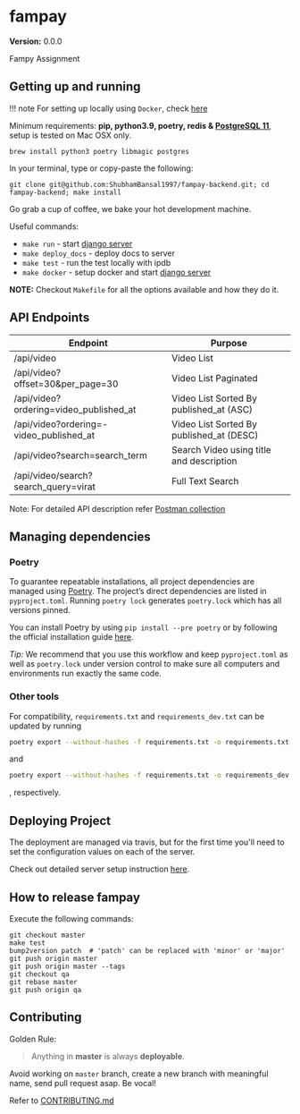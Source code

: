 fampay
==============================

__Version:__ 0.0.0

Fampy Assignment

## Getting up and running


!!! note
    For setting up locally using `Docker`, check [here](docs/backend/docker_setup.md)


Minimum requirements: **pip, python3.9, poetry, redis & [PostgreSQL 11][install-postgres]**, setup is tested on Mac OSX only.

```
brew install python3 poetry libmagic postgres
```

[install-postgres]: http://www.gotealeaf.com/blog/how-to-install-postgresql-on-a-mac

In your terminal, type or copy-paste the following:

    git clone git@github.com:ShubhamBansal1997/fampay-backend.git; cd fampay-backend; make install

Go grab a cup of coffee, we bake your hot development machine.

Useful commands:

- `make run` - start [django server](http://localhost:8000/)
- `make deploy_docs` - deploy docs to server
- `make test` - run the test locally with ipdb
- `make docker` - setup docker and start [django server](http://localhost/)

**NOTE:** Checkout `Makefile` for all the options available and how they do it.

## API Endpoints
|Endpoint                                | Purpose                                  |
-----------------------------------------|------------------------------------------|
|/api/video                              | Video List                               |
|/api/video?offset=30&per_page=30        | Video List Paginated                     |
|/api/video?ordering=video_published_at  | Video List Sorted By published_at (ASC)  |
|/api/video?ordering=-video_published_at | Video List Sorted By published_at (DESC) |
|/api/video?search=search_term           | Search Video using title and description |
|/api/video/search?search_query=virat    | Full Text Search                         |

Note: For detailed API description refer [Postman collection](Youtube.postman_collection.json)

## Managing dependencies

### Poetry

To guarantee repeatable installations, all project dependencies are managed using [Poetry](https://python-poetry.org/). The project’s direct dependencies are listed in `pyproject.toml`.
Running `poetry lock` generates `poetry.lock` which has all versions pinned.

You can install Poetry by using `pip install --pre poetry` or by following the official installation guide [here](https://github.com/python-poetry/poetry#installation).

*Tip:* We recommend that you use this workflow and keep `pyproject.toml` as well as `poetry.lock` under version control to make sure all computers and environments run exactly the same code.

### Other tools

For compatibility, `requirements.txt` and `requirements_dev.txt` can be updated by running

```bash
poetry export --without-hashes -f requirements.txt -o requirements.txt
```

and

```bash
poetry export --without-hashes -f requirements.txt -o requirements_dev.txt --with dev
```

, respectively.


## Deploying Project

The deployment are managed via travis, but for the first time you'll need to set the configuration values on each of the server.

Check out detailed server setup instruction [here](docs/backend/server_config.md).

## How to release fampay

Execute the following commands:

```
git checkout master
make test
bump2version patch  # 'patch' can be replaced with 'minor' or 'major'
git push origin master
git push origin master --tags
git checkout qa
git rebase master
git push origin qa
```

## Contributing

Golden Rule:

> Anything in **master** is always **deployable**.

Avoid working on `master` branch, create a new branch with meaningful name, send pull request asap. Be vocal!

Refer to [CONTRIBUTING.md][contributing]

[contributing]: http://github.com/ShubhamBansal1997/fampay-backend/tree/master/CONTRIBUTING.md
